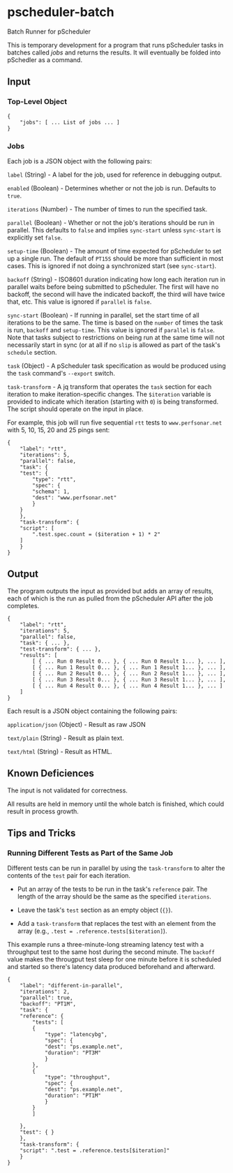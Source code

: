 # pscheduler-batch
Batch Runner for pScheduler

This is temporary development for a program that runs pScheduler tasks
in batches called _jobs_ and returns the results.  It will eventually
be folded into pSchedler as a command.

## Input

### Top-Level Object

```
{
    "jobs": [ ... List of jobs ... ]
}
```

### Jobs

Each job is a JSON object with the following pairs:

`label` (String) - A label for the job, used for reference in
debugging output.

`enabled` (Boolean) - Determines whether or not the job is run.
Defaults to `true`.

`iterations` (Number) - The number of times to run the specified task.

`parallel` (Boolean) - Whether or not the job's iterations should be
run in parallel.  This defaults to `false` and implies `sync-start`
unless `sync-start` is explicitly set `false`.

`setup-time` (Boolean) - The amount of time expected for pScheduler to
set up a single run.  The default of `PT15S` should be more than
sufficient in most cases.  This is ignored if not doing a synchronized
start (see `sync-start`).

`backoff` (String) - ISO8601 duration indicating how long each
iteration run in parallel waits before being submitted to pScheduler.
The first will have no backoff, the second will have the indicated
backoff, the third will have twice that, etc.  This value is ignored
if `parallel` is `false`.

`sync-start` (Boolean) - If running in parallel, set the start time of
all iterations to be the same.  The time is based on the `number` of
times the task is run, `backoff` and `setup-time`.  This value is
ignored if `parallel` is `false`.  Note that tasks subject to
restrictions on being run at the same time will not necessarily start
in sync (or at all if no `slip` is allowed as part of the task's
`schedule` section.

`task` (Object) - A pScheduler task specification as would be produced
using the `task` command's `--export` switch.

`task-transform` - A jq transform that operates the `task` section for
each iteration to make iteration-specific changes.  The `$iteration`
variable is provided to indicate which iteration (starting with `0`)
is being transformed.  The script should operate on the input in
place.


For example, this job will run five sequential `rtt` tests to
`www.perfsonar.net` with 5, 10, 15, 20 and 25 pings sent:

```
{
    "label": "rtt",
    "iterations": 5,
    "parallel": false,
    "task": {
	"test": {
	    "type": "rtt",
	    "spec": {
		"schema": 1,
		"dest": "www.perfsonar.net"
	    }
	}
    },
    "task-transform": {
	"script": [
	    ".test.spec.count = ($iteration + 1) * 2"
	]
    }
}
```

## Output

The program outputs the input as provided but adds an array of
results, each of which is the run as pulled from the pScheduler API
after the job completes.

```
{
    "label": "rtt",
    "iterations": 5,
    "parallel": false,
    "task": { ... },
    "test-transform": { ... },
    "results": [
        [ { ... Run 0 Result 0... }, { ... Run 0 Result 1... }, ... ],
        [ { ... Run 1 Result 0... }, { ... Run 1 Result 1... }, ... ],
        [ { ... Run 2 Result 0... }, { ... Run 2 Result 1... }, ... ],
        [ { ... Run 3 Result 0... }, { ... Run 3 Result 1... }, ... ],
        [ { ... Run 4 Result 0... }, { ... Run 4 Result 1... }, ... ]
    ]
}
```

Each result is a JSON object containing the following pairs:

`application/json` (Object) - Result as raw JSON

`text/plain` (String) - Result as plain text.

`text/html` (String) - Result as HTML.


## Known Deficiences

The input is not validated for correctness.

All results are held in memory until the whole batch is finished,
which could result in process growth.


## Tips and Tricks

### Running Different Tests as Part of the Same Job

Different tests can be run in parallel by using the `task-transform`
to alter the contents of the `test` pair for each iteration.

 * Put an array of the tests to be run in the task's `reference` pair.
   The length of the array should be the same as the specified
   `iterations`.

 * Leave the task's `test` section as an empty object (`{}`).

 * Add a `task-transform` that replaces the test with an element from
   the array (e.g., `.test = .reference.tests[$iteration]`).


This example runs a three-minute-long streaming latency test with a
throughput test to the same host during the second minute.  The
`backoff` value makes the througput test sleep for one minute before
it is scheduled and started so there's latency data produced
beforehand and afterward.

```
{
    "label": "different-in-parallel",
    "iterations": 2,
    "parallel": true,
    "backoff": "PT1M",
    "task": {
	"reference": {
	    "tests": [
		{
		    "type": "latencybg",
		    "spec": {
			"dest": "ps.example.net",
			"duration": "PT3M"
		    }
		},
		{
		    "type": "throughput",
		    "spec": {
			"dest": "ps.example.net",
			"duration": "PT1M"
		    }
		}
	    ]

	},
	"test": { }
    },
    "task-transform": {
	"script": ".test = .reference.tests[$iteration]"
    }
}
```
